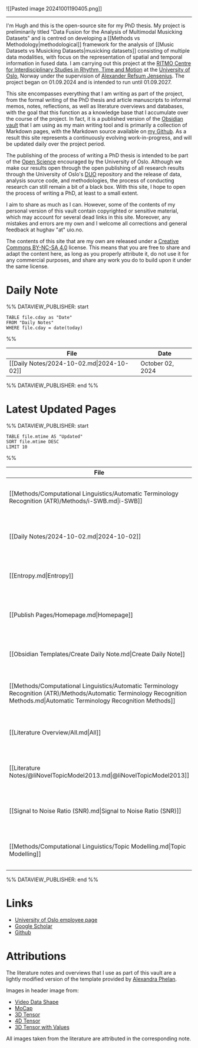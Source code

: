 ![[Pasted image 20241001190405.png]]

---

I'm Hugh and this is the open-source site for my PhD thesis. My project is preliminarily titled "Data Fusion for the Analysis of Multimodal Musicking Datasets" and is centred on developing a [[Methods vs Methodology|methodological]] framework for the analysis of [[Music Datasets vs Musicking Datasets|musicking datasets]] consisting of multiple data modalities, with focus on the representation of spatial and temporal information in fused data. I am carrying out this project at the [RITMO Centre for Interdisciplinary Studies in Rhythm, Time and Motion](https://www.uio.no/ritmo/english/) at the [University of Oslo](https://www.uio.no/english/), Norway under the supervision of [Alexander Refsum Jensenius](https://www.uio.no/ritmo/english/people/management/alexanje/). The project began on 01.09.2024 and is intended to run until 01.09.2027.

This site encompasses everything that I am writing as part of the project, from the formal writing of the PhD thesis and article manuscripts to informal memos, notes, reflections, as well as literature overviews and databases, with the goal that this function as a knowledge base that I accumulate over the course of the project. In fact, it is a published version of the [Obsidian vault](https://obsidian.md/) that I am using as my main writing tool and is primarily a collection of Markdown pages, with the Markdown source available on [my Github](https://github.com/Hughav92/PhD_Thesis_Obsidian_Vault). As a result this site represents a continuously evolving work-in-progress, and will be updated daily over the project period.

The publishing of the process of writing a PhD thesis is intended to be part of the [Open Science](https://www.openscience.no/en/what-open-science) encouraged by the University of Oslo. Although we make our results open through the open publishing of all research results through the University of Oslo's [DUO](https://www.duo.uio.no/) repository and the release of data, analysis source code, and methodologies, the process of conducting research can still remain a bit of a black box. With this site, I hope to open the process of writing a PhD, at least to a small extent.

I aim to share as much as I can. However, some of the contents of my personal version of this vault contain copyrighted or sensitive material, which may account for several dead links in this site. Moreover, any mistakes and errors are my own and I welcome all corrections and general feedback at hughav "at" uio.no.

The contents of this site that are my own are released under a [Creative Commons BY-NC-SA 4.0](https://creativecommons.org/licenses/by-nc-sa/4.0/) license. This means that you are free to share and adapt the content here, as long as you properly attribute it, do not use it for any commercial purposes, and share any work you do to build upon it under the same license.

# Daily Note


%% DATAVIEW_PUBLISHER: start
```dataview
TABLE file.cday as "Date"
FROM "Daily Notes"
WHERE file.cday = date(today)
```
%%

| File                                      | Date             |
| ----------------------------------------- | ---------------- |
| [[Daily Notes/2024-10-02.md\|2024-10-02]] | October 02, 2024 |

%% DATAVIEW_PUBLISHER: end %%

# Latest Updated Pages

%% DATAVIEW_PUBLISHER: start
```dataview
TABLE file.mtime AS "Updated"
SORT file.mtime DESC
LIMIT 10
```
%%

| File                                                                                                                                                                          | Updated                    |
| ----------------------------------------------------------------------------------------------------------------------------------------------------------------------------- | -------------------------- |
| [[Methods/Computational Linguistics/Automatic Terminology Recognition (ATR)/Methods/i-SWB.md\|i-SWB]]                                                                         | 4:30 PM - October 02, 2024 |
| [[Daily Notes/2024-10-02.md\|2024-10-02]]                                                                                                                                     | 4:13 PM - October 02, 2024 |
| [[Entropy.md\|Entropy]]                                                                                                                                                       | 4:13 PM - October 02, 2024 |
| [[Publish Pages/Homepage.md\|Homepage]]                                                                                                                                       | 4:09 PM - October 02, 2024 |
| [[Obsidian Templates/Create Daily Note.md\|Create Daily Note]]                                                                                                                | 4:07 PM - October 02, 2024 |
| [[Methods/Computational Linguistics/Automatic Terminology Recognition (ATR)/Methods/Automatic Terminology Recognition Methods.md\|Automatic Terminology Recognition Methods]] | 3:58 PM - October 02, 2024 |
| [[Literature Overview/All.md\|All]]                                                                                                                                           | 3:58 PM - October 02, 2024 |
| [[Literature Notes/@liNovelTopicModel2013.md\|@liNovelTopicModel2013]]                                                                                                        | 3:57 PM - October 02, 2024 |
| [[Signal to Noise Ratio (SNR).md\|Signal to Noise Ratio (SNR)]]                                                                                                               | 3:50 PM - October 02, 2024 |
| [[Methods/Computational Linguistics/Topic Modelling.md\|Topic Modelling]]                                                                                                     | 3:48 PM - October 02, 2024 |

%% DATAVIEW_PUBLISHER: end %%

# Links

- [University of Oslo employee page](https://www.uio.no/ritmo/english/people/phd-fellows/hughav/index.html)
- [Google Scholar](https://scholar.google.com/citations?user=1H848AwAAAAJ&hl=en)
- [Github](https://github.com/Hughav92)

# Attributions

The literature notes and overviews that I use as part of this vault are a lightly modified version of the template provided by [Alexandra Phelan](https://medium.com/@alexandraphelan/an-updated-academic-workflow-zotero-obsidian-cffef080addd).

Images in header image from:

- [Video Data Shape](https://www.tensorflow.org/images/tutorials/video/video_data_shape.png)
- [MoCap](https://www.researchgate.net/profile/Michal-Balazia/publication/308457587/figure/fig3/AS:641838260162560@1530037574587/Motion-capture-data-Skeleton-is-represented-by-a-stick-figure-of-17-joints-left-Seven.png)
- [3D Tensor](https://tensorflow.rstudio.com/guides/tensorflow/images/tensor/3-axis_block.png)
- [4D Tensor](https://www.tensorflow.org/static/guide/images/tensor/4-axis_block.png)
- [3D Tensor with Values](https://www.tensorflow.org/static/guide/images/tensor/3-axis_front.png)

All images taken from the literature are attributed in the corresponding note.